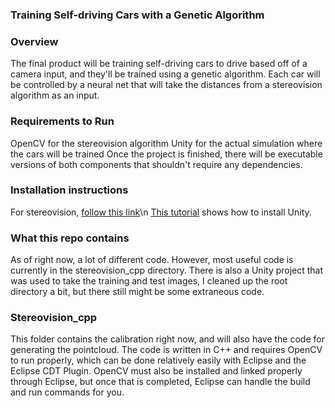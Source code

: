 ### Training Self-driving Cars with a Genetic Algorithm

### Overview
The final product will be training self-driving cars to drive based off of a camera input, and they'll be trained using a genetic algorithm. Each car will be controlled by a neural net that will take the distances from a stereovision algorithm as an input.

### Requirements to Run
OpenCV for the stereovision algorithm
Unity for the actual simulation where the cars will be trained
Once the project is finished, there will be executable versions of both components that shouldn't require any dependencies.

### Installation instructions
For stereovision, [follow this link](https://docs.opencv.org/2.4/doc/tutorials/introduction/linux_eclipse/linux_eclipse.html)\n
[This tutorial](https://docs.unity3d.com/2017.2/Documentation/Manual/InstallingUnity.html) shows how to install Unity.
### What this repo contains
As of right now, a lot of different code. However, most useful code is currently in the stereovision_cpp directory. There is also a Unity project that was used to take the training and test images, I cleaned up the root directory a bit, but there still might be some extraneous code.

### Stereovision_cpp
This folder contains the calibration right now, and will also have the code for generating the pointcloud. The code is written in C++ and requires OpenCV to run properly, which can be done relatively easily with Eclipse and the Eclipse CDT Plugin. OpenCV must also be installed and linked properly through Eclipse, but once that is completed, Eclipse can handle the build and run commands for you.
